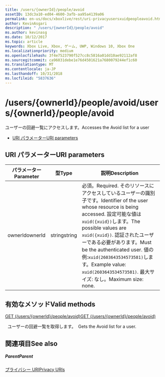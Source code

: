 ```yaml
---
title: /users/{ownerId}/people/avoid
assetID: 13dc3a10-ed04-4600-3afb-aa95a4139a06
permalink: en-us/docs/xboxlive/rest/uri-privacyusersxuidpeopleavoid.html
author: KevinAsgari
description: " /users/{ownerId}/people/avoid"
ms.author: kevinasg
ms.date: 10/12/2017
ms.topic: article
keywords: Xbox Live, Xbox, ゲーム, UWP, Windows 10, Xbox One
ms.localizationpriority: medium
ms.openlocfilehash: 3f4e7523790f527cc8c5816a01dd10ae92112af8
ms.sourcegitcommit: ca96031debe1e76d4501621a7680079244ef1c60
ms.translationtype: MT
ms.contentlocale: ja-JP
ms.lasthandoff: 10/31/2018
ms.locfileid: "5837636"
---
```

# <a name="usersowneridpeopleavoid"></a><span data-ttu-id="7ad8e-104">/users/{ownerId}/people/avoid</span><span class="sxs-lookup"><span data-stu-id="7ad8e-104">/users/{ownerId}/people/avoid</span></span>
<span data-ttu-id="7ad8e-105">ユーザーの回避一覧にアクセスします。</span><span class="sxs-lookup"><span data-stu-id="7ad8e-105">Accesses the Avoid list for a user</span></span>

  * [<span data-ttu-id="7ad8e-106">URI パラメーター</span><span class="sxs-lookup"><span data-stu-id="7ad8e-106">URI parameters</span></span>](#ID4EQ)

<a id="ID4EQ"></a>


## <a name="uri-parameters"></a><span data-ttu-id="7ad8e-107">URI パラメーター</span><span class="sxs-lookup"><span data-stu-id="7ad8e-107">URI parameters</span></span>

| <span data-ttu-id="7ad8e-108">パラメーター</span><span class="sxs-lookup"><span data-stu-id="7ad8e-108">Parameter</span></span>| <span data-ttu-id="7ad8e-109">型</span><span class="sxs-lookup"><span data-stu-id="7ad8e-109">Type</span></span>| <span data-ttu-id="7ad8e-110">説明</span><span class="sxs-lookup"><span data-stu-id="7ad8e-110">Description</span></span>|
| --- | --- | --- |
| <span data-ttu-id="7ad8e-111">ownerId</span><span class="sxs-lookup"><span data-stu-id="7ad8e-111">ownerId</span></span>| <span data-ttu-id="7ad8e-112">string</span><span class="sxs-lookup"><span data-stu-id="7ad8e-112">string</span></span>| <span data-ttu-id="7ad8e-113">必須。</span><span class="sxs-lookup"><span data-stu-id="7ad8e-113">Required.</span></span> <span data-ttu-id="7ad8e-114">そのリソースにアクセスしているユーザーの識別子です。</span><span class="sxs-lookup"><span data-stu-id="7ad8e-114">Identifier of the user whose resource is being accessed.</span></span> <span data-ttu-id="7ad8e-115">設定可能な値は<code>xuid({xuid})</code>します。</span><span class="sxs-lookup"><span data-stu-id="7ad8e-115">The possible values are <code>xuid({xuid})</code>.</span></span> <span data-ttu-id="7ad8e-116">認証されたユーザーである必要があります。</span><span class="sxs-lookup"><span data-stu-id="7ad8e-116">Must be the authenticated user.</span></span> <span data-ttu-id="7ad8e-117">値の例:<code>xuid(2603643534573581)</code>します。</span><span class="sxs-lookup"><span data-stu-id="7ad8e-117">Example value: <code>xuid(2603643534573581)</code>.</span></span> <span data-ttu-id="7ad8e-118">最大サイズ: なし。</span><span class="sxs-lookup"><span data-stu-id="7ad8e-118">Maximum size: none.</span></span> |

<a id="ID4ERB"></a>


## <a name="valid-methods"></a><span data-ttu-id="7ad8e-119">有効なメソッド</span><span class="sxs-lookup"><span data-stu-id="7ad8e-119">Valid methods</span></span>

[<span data-ttu-id="7ad8e-120">GET (/users/{ownerId}/people/avoid)</span><span class="sxs-lookup"><span data-stu-id="7ad8e-120">GET (/users/{ownerId}/people/avoid)</span></span>](uri-privacyusersxuidpeopleavoidget.md)

<span data-ttu-id="7ad8e-121">&nbsp;&nbsp;ユーザーの回避一覧を取得します。</span><span class="sxs-lookup"><span data-stu-id="7ad8e-121">&nbsp;&nbsp;Gets the Avoid list for a user.</span></span>

<a id="ID4E2B"></a>


## <a name="see-also"></a><span data-ttu-id="7ad8e-122">関連項目</span><span class="sxs-lookup"><span data-stu-id="7ad8e-122">See also</span></span>

<a id="ID4E4B"></a>


##### <a name="parent"></a><span data-ttu-id="7ad8e-123">Parent</span><span class="sxs-lookup"><span data-stu-id="7ad8e-123">Parent</span></span>

[<span data-ttu-id="7ad8e-124">プライバシー URI</span><span class="sxs-lookup"><span data-stu-id="7ad8e-124">Privacy URIs</span></span>](atoc-reference-privacyv2.md)
